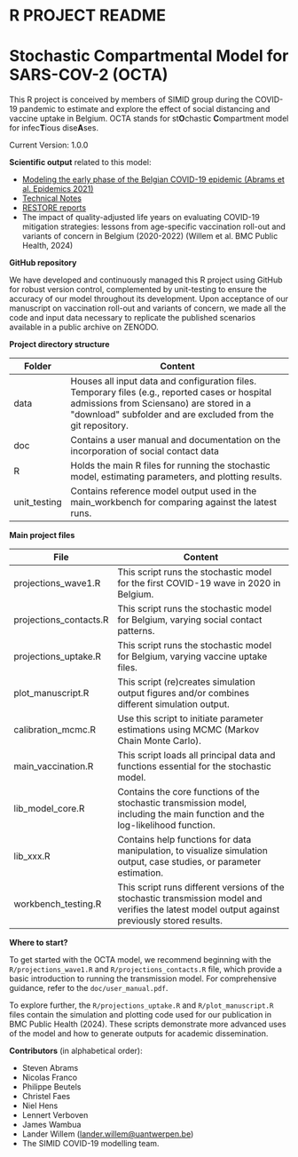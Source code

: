 # R PROJECT README
# Stochastic Compartmental Model for SARS-COV-2 (OCTA)

This R project is conceived by members of SIMID group during the COVID-19 pandemic to estimate and explore the effect of social distancing and vaccine uptake in Belgium. OCTA stands for st**O**chastic **C**ompartment model for infec**T**ious dise**A**ses.

Current Version: 1.0.0

**Scientific output** related to this model:

* [Modeling the early phase of the Belgian COVID-19 epidemic (Abrams et al. Epidemics 2021)](https://doi.org/10.1016/j.epidem.2021.100449)
* [Technical Notes](https://www.simid.be/news/technical-note-covid19/)
* [RESTORE reports](https://covid-en-wetenschap.github.io/restore)
* The impact of quality-adjusted life years on evaluating COVID-19 mitigation strategies: lessons from age-specific vaccination roll-out and variants of concern in Belgium (2020-2022) (Willem et al. BMC Public Health, 2024)

**GitHub repository**

We have developed and continuously managed this R project using GitHub for robust version control, complemented by unit-testing to ensure the accuracy of our model throughout its development. Upon acceptance of our manuscript on vaccination roll-out and variants of concern, we made all the code and input data necessary to replicate the published scenarios available in a public archive on ZENODO.

**Project directory structure**


| Folder          | Content                                                                                     |
|-----------------|---------------------------------------------------------------------------------------------|
| data            | Houses all input data and configuration files. Temporary files (e.g., reported cases or hospital admissions from Sciensano) are stored in a "download" subfolder and are excluded from the git repository. |
| doc             | Contains a user manual and documentation on the incorporation of social contact data                       |
| R               | Holds the main R files for running the stochastic model, estimating parameters, and plotting results. |
| unit_testing    | Contains reference model output used in the main_workbench for comparing against the latest runs. |


**Main project files**

| File                                       | Content                                                                                     |
|--------------------------------------------|---------------------------------------------------------------------------------------------|
| projections_wave1.R                      | This script runs the stochastic model for the first COVID-19 wave in 2020 in Belgium. |
| projections_contacts.R                   | This script runs the stochastic model for Belgium, varying social contact patterns. |
| projections_uptake.R                     | This script runs the stochastic model for Belgium, varying vaccine uptake files. |
| plot_manuscript.R                        | This script (re)creates simulation output figures and/or combines different simulation output.   |
| calibration_mcmc.R                       | Use this script to initiate parameter estimations using MCMC (Markov Chain Monte Carlo).    |
| main_vaccination.R                       | This script loads all principal data and functions essential for the stochastic model.    |
| lib_model_core.R                         | Contains the core functions of the stochastic transmission model, including the main function and the log-likelihood function. |
| lib_xxx.R                                | Contains help functions for data manipulation, to visualize simulation output, case studies, or parameter estimation. |
| workbench_testing.R                      | This script runs different versions of the stochastic transmission model and verifies the latest model output against previously stored results. |


**Where to start?**

To get started with the OCTA model, we recommend beginning with the `R/projections_wave1.R` and `R/projections_contacts.R` file, which provide a basic introduction to running the transmission model. For comprehensive guidance, refer to the `doc/user_manual.pdf`.

To explore further, the `R/projections_uptake.R` and `R/plot_manuscript.R` files contain the simulation and plotting code used for our publication in BMC Public Health (2024). These scripts demonstrate more advanced uses of the model and how to generate outputs for academic dissemination.


**Contributors** (in alphabetical order):

* Steven Abrams 
* Nicolas Franco
* Philippe Beutels
* Christel Faes
* Niel Hens
* Lennert Verboven
* James Wambua
* Lander Willem (lander.willem@uantwerpen.be)
* The SIMID COVID-19 modelling team.
